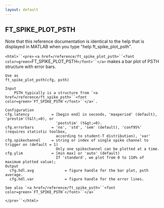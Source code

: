```yaml
---
layout: default
---
```


##  FT_SPIKE_PLOT_PSTH

Note that this reference documentation is identical to the help that is displayed in MATLAB when you type "help ft_spike_plot_psth".

`<html>``<pre>`
    `<a href=/reference/ft_spike_plot_psth>``<font color=green>`FT_SPIKE_PLOT_PSTH`</font>``</a>` makes a bar plot of PSTH structure with error bars.
 
    Use as
    ft_spike_plot_psth(cfg, psth)
    
 	Input
 		PSTH typically is a structure from `<a href=/reference/ft_spike_psth>``<font color=green>`FT_SPIKE_PSTH`</font>``</a>`.
 
    Configuration
    cfg.latency          = [begin end] in seconds, 'maxperiod' (default), 'prestim'(t&lt;=0), or
                           'poststim' (t&gt;=0).
    cfg.errorbars        = 'no', 'std', 'sem' (default), 'conf95%' (requires statistic toolbox,
                           according to student-T distribution), 'var'
    cfg.spikechannel     = string or index of single spike channel to trigger on (default = 1)
                           Only one spikechannel can be plotted at a time.
    cfg.ylim             = [min max] or 'auto' (default)
                           If 'standard', we plot from 0 to 110% of maximum plotted value);
    Output
 	  cfg.hdl.avg              = figure handle for the bar plot, psth average.
 	  cfg.hdl.var              = figure handle for the error lines. 
 
    See also `<a href=/reference/ft_spike_psth>``<font color=green>`FT_SPIKE_PSTH`</font>``</a>`
`</pre>``</html>`


